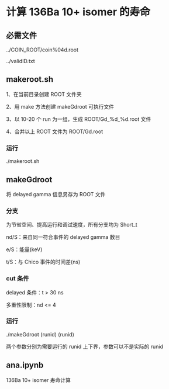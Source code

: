 # 计算 136Ba 10+ isomer 的寿命

## 必需文件

../COIN_ROOT/coin%04d.root

../validID.txt

## makeroot.sh

1、在当前目录创建 ROOT 文件夹

2、用 make 方法创建 makeGdroot 可执行文件

3、以 10-20 个 run 为一组，生成 ROOT/Gd_%d_%d.root 文件

4、合并以上 ROOT 文件为 ROOT/Gd.root

### 运行

./makeroot.sh

## makeGdroot

将 delayed gamma 信息另存为 ROOT 文件

### 分支

为节省空间、提高运行和调试速度，所有分支均为 Short_t

nd/S：来自同一符合事件的 delayed gamma 数目 

e/S：能量(keV)

t/S：与 Chico 事件的时间差(ns)

### cut 条件

delayed 条件：t > 30 ns

多重性限制：nd <= 4

### 运行

./makeGdroot (runid) (runid)

两个参数分别为需要运行的 runid 上下界，参数可以不是实际的 runid

## ana.ipynb

136Ba 10+ isomer 寿命计算
